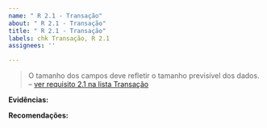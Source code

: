 ```yaml
---
name: " R 2.1 - Transação"
about: " R 2.1 - Transação"
title: " R 2.1 - Transação"
labels: chk Transação, R 2.1
assignees: ''

---
```


> O tamanho dos campos deve refletir o tamanho previsível dos dados. 
> – [ver requisito 2.1 na lista Transação](https://amagovpt.github.io/kit-selo/checklists/checklist-transacao#n21)

**Evidências:**

 **Recomendações:**
